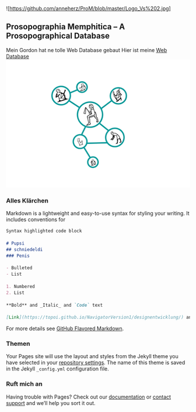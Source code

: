 ![https://github.com/anneherz/ProM/blob/master/Logo_Vs%202.jpg]

## Prosopographia Memphitica – A Prosopographical Database


Mein Gordon hat ne tolle Web Database gebaut
Hier ist meine [Web Database](https://topoi.github.io/NavigatorVersion1/designentwicklung/) ![Image](https://github.com/anneherz/ProM/blob/master/Logo_github.jpg)


### Alles Klärchen

Markdown is a lightweight and easy-to-use syntax for styling your writing. It includes conventions for

```markdown
Syntax highlighted code block

# Pupsi
## schniedeldi
### Penis

- Bulleted
- List

1. Numbered
2. List

**Bold** and _Italic_ and `Code` text

[Link](https://topoi.github.io/NavigatorVersion1/designentwicklung/) and ![Image](src)
```

For more details see [GitHub Flavored Markdown](https://guides.github.com/features/mastering-markdown/).

### Themen

Your Pages site will use the layout and styles from the Jekyll theme you have selected in your [repository settings](https://github.com/anneherz/ProM/settings). The name of this theme is saved in the Jekyll `_config.yml` configuration file.

### Ruft mich an

Having trouble with Pages? Check out our [documentation](https://help.github.com/categories/github-pages-basics/) or [contact support](https://github.com/contact) and we’ll help you sort it out.
